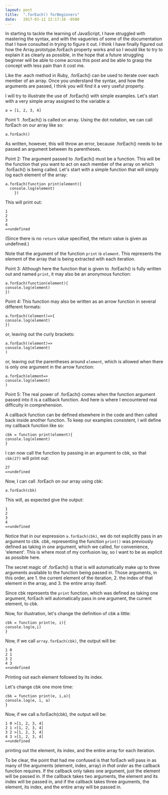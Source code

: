 ```yaml
---
layout: post
title:  ".forEach() forBeginners"
date:   2017-03-11 22:17:16 -0500
---
```


In starting to tackle the learning of JavaScript, I have struggled with mastering the syntax, and with the vagueries of some of the documentation that I have consulted in trying to figure it out.  I think I have finally figured out how the Array.prototype.forEach property works and so I would like to try to explain it as clearly as possible, in the hope that a future struggling beginner will be able to come across this post and be able to grasp the concept with less pain than it cost me.

Like the .each method in Ruby, .forEach() can be used to iterate over each member of an array.  Once you understand the syntax, and how the arguments are passed, I think you will find it a very useful property.

I will try to illustrate the use of .forEach() with simple examples.  Let's start with a very simple array assigned to the variable a:
```
a = [1, 2, 3, 4]
```

Point 1:
.forEach() is called on array.  Using the dot notation, we can call forEach on our array like so:

```
a.forEach()
```

As written, however, this will throw an error, because .forEach() needs to be passed an argument between its parentheses.

Point 2:
The argument passed to .forEach() must be a function.  This will be the function that you want to act on each member of the array on which .forEach() is being called.  Let's start with a simple function that will simply log each element of the array:

```
a.forEach(function print(element){
  console.log(element)
	})
```

This will print out:
```
1
2
3
4
=>undefined
```
(Since there is no `return` value specified, the return value is given as undefined.)

Note that the argument of the function `print` is `element`.  This represents the element of the array that is being extracted with each iteration.

Point 3:
Although here the function that is given to .forEach() is fully written out and named `print`, it may also be an anonymous function:
```
a.forEach(function(element){
console.log(element)
})
```
Point 4: 
This function may also be written as an arrow function in several different formats:
```
a.forEach((element)=>{
console.log(element)
})
```

or, leaving out the curly brackets:

```
a.forEach((element)=>
console.log(element)
)
```

or, leaving out the parentheses around `element`, which is allowed when there is only one argument in the arrow function:

```
a.forEach(element=>
console.log(element)
)
```

Point 5:
The real power of .forEach() comes when the function argument passed into it is a callback function.  And here is where I encountered real difficulty in comprehension.

A callback function can be defined elsewhere in the code and then called back inside another function.  To keep our examples consistent, I will define my callback function like so:

```
cbk = function print(element){
console.log(element)
}
```

I can now call the function by passing in an argument to cbk, so that `cbk(27)` will print out:

```
27
=>undefined
```

Now, I can call .forEach on our array using cbk:

```
a.forEach(cbk)
```

This will, as expected give the output:

```
1
2
3
4
=>undefined
```

Notice that in our expression `a.forEach(cbk)`, we do not explicitly pass in an argument to cbk.  cbk, representing the function `print()` was previously defined as taking in one argument, which we called, for convenience, 'element'.  This is where most of my confusion lay, so I want to be as explicit as possible here.

The secret magic of .forEach() is that is will automatically make up to three arguments available to the function being passed in.  Those arguments, in this order, are 1. the current element of the iteration, 2. the index of that element in the array, and 3. the entire array itself.

Since cbk represents the `print` function, which was defined as taking one argument, forEach will automatically pass in one argument, the current element, to cbk.

Now, for illustration, let's change the definition of cbk a little:

```
cbk = function print(e, i){
console.log(e,i)
}
```

Now, if we call `array.forEach(cbk)`, the output will be:
```
1 0
2 1
3 2
4 3
=>undefined
```

Printing out each element followed by its index.

Let's change cbk one more time:

```
cbk = function print(e, i,a){
console.log(e, i, a)
}
```

Now, if we call a.forEach(cbk), the output will be:

```
1 0 >[1, 2, 3, 4]
2 1 >[1, 2, 3, 4]
3 2 >[1, 2, 3, 4]
4 3 >[1, 2, 3, 4]
=>undefined
```
printing out the element, its index, and the entire array for each iteration.

To be clear, the point that had me confused is that forEach will pass in as many of the arguments (element, index, array) *in that order* as the callback function requires.  If the callback only takes one argument, just the element will be passed in.  If the callback takes two arguments, the element and its index will be passed in, and if the callback takes three arguments, the element, its index, and the entire array will be passed in.
